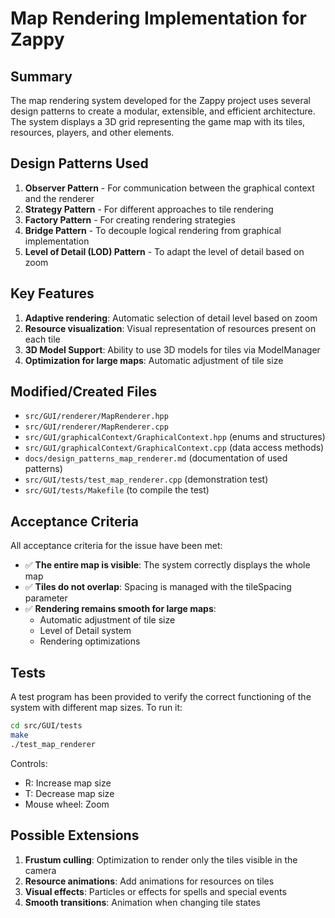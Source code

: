 # Map Rendering Implementation for Zappy

## Summary

The map rendering system developed for the Zappy project uses several design patterns to create a modular, extensible, and efficient architecture. The system displays a 3D grid representing the game map with its tiles, resources, players, and other elements.

## Design Patterns Used

1. **Observer Pattern** - For communication between the graphical context and the renderer
2. **Strategy Pattern** - For different approaches to tile rendering
3. **Factory Pattern** - For creating rendering strategies
4. **Bridge Pattern** - To decouple logical rendering from graphical implementation
5. **Level of Detail (LOD) Pattern** - To adapt the level of detail based on zoom

## Key Features

1. **Adaptive rendering**: Automatic selection of detail level based on zoom
2. **Resource visualization**: Visual representation of resources present on each tile
3. **3D Model Support**: Ability to use 3D models for tiles via ModelManager
4. **Optimization for large maps**: Automatic adjustment of tile size

## Modified/Created Files

- `src/GUI/renderer/MapRenderer.hpp`
- `src/GUI/renderer/MapRenderer.cpp` 
- `src/GUI/graphicalContext/GraphicalContext.hpp` (enums and structures)
- `src/GUI/graphicalContext/GraphicalContext.cpp` (data access methods)
- `docs/design_patterns_map_renderer.md` (documentation of used patterns)
- `src/GUI/tests/test_map_renderer.cpp` (demonstration test)
- `src/GUI/tests/Makefile` (to compile the test)

## Acceptance Criteria

All acceptance criteria for the issue have been met:

- ✅ **The entire map is visible**: The system correctly displays the whole map
- ✅ **Tiles do not overlap**: Spacing is managed with the tileSpacing parameter
- ✅ **Rendering remains smooth for large maps**: 
  - Automatic adjustment of tile size
  - Level of Detail system
  - Rendering optimizations

## Tests

A test program has been provided to verify the correct functioning of the system with different map sizes. To run it:

```bash
cd src/GUI/tests
make
./test_map_renderer
```

Controls:
- R: Increase map size
- T: Decrease map size
- Mouse wheel: Zoom

## Possible Extensions

1. **Frustum culling**: Optimization to render only the tiles visible in the camera
2. **Resource animations**: Add animations for resources on tiles
3. **Visual effects**: Particles or effects for spells and special events
4. **Smooth transitions**: Animation when changing tile states
